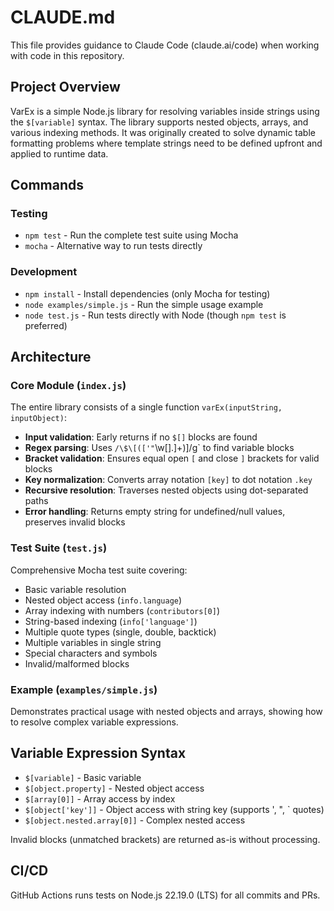 # CLAUDE.md

This file provides guidance to Claude Code (claude.ai/code) when working with code in this repository.

## Project Overview

VarEx is a simple Node.js library for resolving variables inside strings using the `$[variable]` syntax. The library supports nested objects, arrays, and various indexing methods. It was originally created to solve dynamic table formatting problems where template strings need to be defined upfront and applied to runtime data.

## Commands

### Testing
- `npm test` - Run the complete test suite using Mocha
- `mocha` - Alternative way to run tests directly

### Development
- `npm install` - Install dependencies (only Mocha for testing)
- `node examples/simple.js` - Run the simple usage example
- `node test.js` - Run tests directly with Node (though `npm test` is preferred)

## Architecture

### Core Module (`index.js`)
The entire library consists of a single function `varEx(inputString, inputObject)`:

- **Input validation**: Early returns if no `$[]` blocks are found
- **Regex parsing**: Uses `/\$\[(['"`\w[\].]+)\]/g` to find variable blocks
- **Bracket validation**: Ensures equal open `[` and close `]` brackets for valid blocks
- **Key normalization**: Converts array notation `[key]` to dot notation `.key`
- **Recursive resolution**: Traverses nested objects using dot-separated paths
- **Error handling**: Returns empty string for undefined/null values, preserves invalid blocks

### Test Suite (`test.js`)
Comprehensive Mocha test suite covering:
- Basic variable resolution
- Nested object access (`info.language`)
- Array indexing with numbers (`contributors[0]`)
- String-based indexing (`info['language']`)
- Multiple quote types (single, double, backtick)
- Multiple variables in single string
- Special characters and symbols
- Invalid/malformed blocks

### Example (`examples/simple.js`)
Demonstrates practical usage with nested objects and arrays, showing how to resolve complex variable expressions.

## Variable Expression Syntax

- `$[variable]` - Basic variable
- `$[object.property]` - Nested object access
- `$[array[0]]` - Array access by index
- `$[object['key']]` - Object access with string key (supports ', ", ` quotes)
- `$[object.nested.array[0]]` - Complex nested access

Invalid blocks (unmatched brackets) are returned as-is without processing.

## CI/CD

GitHub Actions runs tests on Node.js 22.19.0 (LTS) for all commits and PRs.